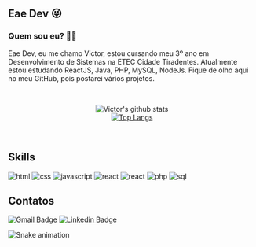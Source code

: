 ## Eae Dev 😜

### Quem sou eu? 👨‍🎓

Eae Dev, eu me chamo Victor, estou cursando meu 3º ano em Desenvolvimento de Sistemas na ETEC Cidade Tiradentes. Atualmente estou estudando ReactJS, Java, PHP, MySQL, NodeJs. Fique de olho aqui no meu GitHub, pois postarei vários projetos.

<br/> 
<div align="center">

 ![Victor's github stats](https://github-readme-stats.vercel.app/api?username=Victor-HM&show_icons=true&theme=material-palenight)
 <br/>
 [![Top Langs](https://github-readme-stats.vercel.app/api/top-langs/?username=Victor-HM&langs_count=10&layout=compact&theme=material-palenight)](https://github.com/Victor-HM/github-readme-stats)
 
 <br/>
 </div>
 
 ## Skills
 ![html](https://img.shields.io/badge/HTML5-e74c3c?style=for-the-badge&logo=html5&logoColor=white)
 ![css](https://img.shields.io/badge/CSS3-3498db?&style=for-the-badge&logo=css3&logoColor=white)
 ![javascript](https://img.shields.io/badge/JavaScript-F7DF1E?style=for-the-badge&logo=javascript&logoColor=black)
 ![react](https://img.shields.io/badge/React-20232A?style=for-the-badge&logo=react&logoColor=61DAFB)
 ![react](https://img.shields.io/badge/Node.js-43853D?style=for-the-badge&logo=node.js&logoColor=white)
 ![php](https://img.shields.io/badge/PHP-777BB4?style=for-the-badge&logo=php&logoColor=white)
 ![sql](	https://img.shields.io/badge/MySQL-00000F?style=for-the-badge&logo=mysql&logoColor=white)
 
 
 ## Contatos

[![Gmail Badge](https://img.shields.io/badge/-victor.27cm.santos@gmail.com-c14438?style=flat-square&logo=Gmail&logoColor=white&link=mailto:victor.27cm.santos@gmail.com)](mailto:victor.27cm.santos@gmail.com)
[![Linkedin Badge](https://img.shields.io/badge/-Victor_Hugo-blue?style=flat-square&logo=Linkedin&logoColor=white&link=https://www.linkedin.com/in/victor-hugo-carvalho-moreira-dos-santos-54b9ab1ba/)](https://www.linkedin.com/in/victor-hugo-carvalho-moreira-dos-santos-54b9ab1ba/)

![Snake animation](https://github.com/Victor-HM/Victor-HM/blob/output/github-contribution-grid-snake.svg)
